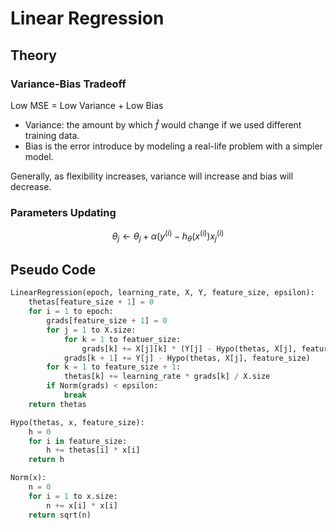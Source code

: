 # Linear Regression

## Theory

### Variance-Bias Tradeoff

Low MSE = Low Variance + Low Bias

- Variance: the amount by which $\hat{f}$ would change if we used different training data.
- Bias is the error introduce by modeling a real-life problem with a simpler model.

Generally, as flexibility increases, variance will increase and bias will decrease.

### Parameters Updating

$$
\theta_j \leftarrow \theta_j + \alpha(y^{(i)}-h_\theta(x^{(i)})x^{(i)}_j
$$
## Pseudo Code

```python
LinearRegression(epoch, learning_rate, X, Y, feature_size, epsilon):
    thetas[feature_size + 1] = 0
    for i = 1 to epoch:
        grads[feature_size + 1] = 0
        for j = 1 to X.size:
            for k = 1 to featuer_size:
                grads[k] += X[j][k] * (Y[j] - Hypo(thetas, X[j], feature_size))
            grads[k + 1] += Y[j] - Hypo(thetas, X[j], feature_size)
        for k = 1 to feature_size + 1:
            thetas[k] += learning_rate * grads[k] / X.size
        if Norm(grads) < epsilon:
            break
    return thetas
```

```python
Hypo(thetas, x, feature_size):
    h = 0
    for i in feature_size:
        h += thetas[i] * x[i]
    return h
```

```python
Norm(x):
    n = 0
    for i = 1 to x.size:
        n += x[i] * x[i]
    return sqrt(n)
```

